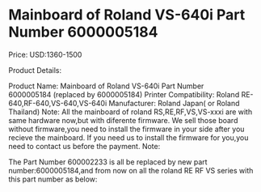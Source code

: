 # Mainboard of Roland VS-640i Part Number 6000005184

Price: USD:1360-1500

Product Details:

Product Name:
Mainboard of Roland VS-640i Part Number 6000005184 (replaced by 6000005184)
Printer Compatibility:
Roland RE-640,RF-640,VS-640,VS-640i
Manufacturer:
Roland Japan( or Roland Thailand)
Note:
All the mainboard of roland RS,RE,RF,VS,VS-xxxi are with same hardware now,but with diferente firmware.
We sell those board without firmware,you need to install the firmware in your side after you recieve the mainboard.
If you need us to install the firmware for you,you need to contact us before the payment.
Note:
The Part Number 600002233 is all be replaced by new part number:6000005184,and from now on all the roland RE RF VS series with this part number as below: